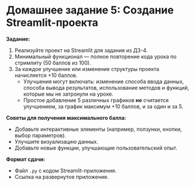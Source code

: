 # Домашнее задание 5: Создание Streamlit-проекта

**Задание:**

1. Реализуйте проект на Streamlit для задания из ДЗ-4.
2. Минимальный функционал — полное повторение кода урока по стримлиту (50 баллов из 100).
3. За каждое улучшение или изменение структуры проекта начисляется +10 баллов.
   - Улучшения могут включать: изменение способа ввода данных, способа вывода результатов, использование методов и функций, которые мы не затронули на уроке.
   - Простое добавление 5 различных графиков **не** считается улучшением, за график максимум +10 баллов, и за один и за 5.
  

**Советы для получения максимального балла:**
- Добавьте интерактивные элементы (например, ползунки, кнопки, выбор параметров).
- Улучшите визуализацию данных.
- Добавьте новые функции, улучшающие пользовательский опыт.

**Формат сдачи:**

- Файл `.py` с кодом Streamlit-приложения.
- Cсылка на развернутое приложение.